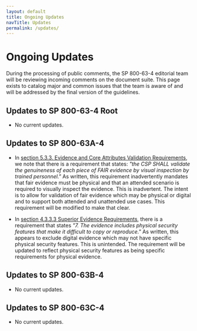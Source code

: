 ```yaml
---
layout: default
title: Ongoing Updates
navTitle: Updates
permalink: /updates/
---
```


# Ongoing Updates

During the processing of public comments, the SP 800-63-4 editorial team
will be reviewing incoming comments on the document suite. 
This page exists to catalog major and common issues
that the team is aware of and will be addressed by the final version of the guidelines.

## Updates to SP 800-63-4 Root

- No current updates.

## Updates to SP 800-63A-4

- In [section 5.3.3. Evidence and Core Attributes Validation Requirements](https://pages.nist.gov/800-63-4/sp800-63a.html#evidence-and-core-attributes-validation-requirements), we note that there is a requirement that states: _"the CSP SHALL validate the genuineness of each piece of FAIR evidence by visual inspection by trained personnel."_ As written, this requirement inadvertently mandates that fair evidence must be physical and that an attended scenario is required to visually inspect the evidence. This is inadvertent. The intent is to allow for validation of fair evidence which may be physical or digital and to support both attended and unattended use cases. This requirement will be modified to make that clear.

- In [section 4.3.3.3 Superior Evidence Requirements](https://pages.nist.gov/800-63-4/sp800-63a.html#superior-evidence-requirements), there is a requirement that states _"7. The evidence includes physical security features that make it difficult to copy or reproduce."_ As written, this appears to exclude digital evidence which may not have specific physical security features. This is unintended. The requirement will be updated to reflect physical security features as being specific requirements for physical evidence.

## Updates to SP 800-63B-4

- No current updates.

## Updates to SP 800-63C-4

- No current updates.